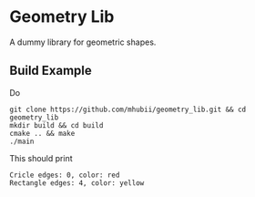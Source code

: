 # Geometry Lib
A dummy library for geometric shapes.

## Build Example
Do
```shell
git clone https://github.com/mhubii/geometry_lib.git && cd geometry_lib
mkdir build && cd build
cmake .. && make
./main
```
This should print
```shell
Cricle edges: 0, color: red
Rectangle edges: 4, color: yellow
```
